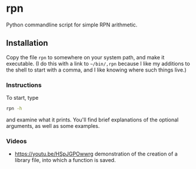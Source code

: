 # rpn

Python commandline script for simple RPN arithmetic.

## Installation

Copy the file `rpn` to somewhere on your system path, and make it executable. (I do this with a link to `~/bin/,rpn` because I like
my additions to the shell to start with a comma, and I like knowing where such things live.)

### Instructions

To start, type

```sh
rpn -h
```

and examine what it prints.  You'll find brief explanations of the optional
arguments, as well as some examples.

### Videos

* https://youtu.be/HSpJGPOwwrg demonstration of the creation of a library file, into which a function is saved.
